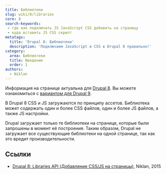 ```yaml
---
title: Библиотеки
slug: wiki/8/libraries
core: 8
search-keywords:
 - где как подключать JS JavaScript CSS добавить на страницу
 - куда вставить JS CSS скрипт
metatags:
  title: 'Drupal 8: Библиотеки'
  description: 'Подключаем JavaScript и CSS в Drupal 8 правильно!'
category:
  area: Библиотеки
  title: Введение
  order: 1
authors:
  - Niklan
---
```


<Aside type="deprecated">

Информация на странице актуальна для [Drupal 8](../index.md). Вы можете ознакомиться с [вариантом для Drupal 9](../../9/libraries/index.md).

</Aside>

В Drupal 8 CSS и JS загружаются по принципу ассетов. Библиотека может содержать один и более CSS файлов, один и более JS файлов, а также JS настройки.

Drupal загружает только те библиотеки на странице, которые были запрошены в момент её построения. Таким образом, Drupal не загружает все существующие библиотеки на одной странице, так как это вредит производительности.

## Ссылки

- [Drupal 8: Libraries API (Добавление CSS/JS на страницы)](https://niklan.net/blog/72), Niklan, 2015
